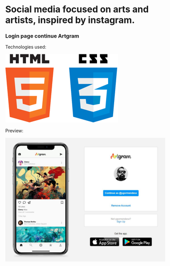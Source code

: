 <h1>Social media focused on arts and artists, inspired by instagram.</h1>



<h3>Login page continue Artgram</h3>

Technologies used:

<img src=".\readme\html css.png" alt="html css" style="zoom:50%;" />



Preview:

![preview](.\readme\preview.JPG)